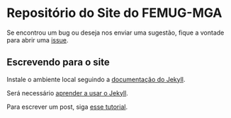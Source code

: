 # Repositório do Site do FEMUG-MGA

Se encontrou um bug ou deseja nos enviar uma sugestão, fique a vontade para abrir uma [issue](https://github.com/femug-mga/femug-mga.github.io/issues).

## Escrevendo para o site

Instale o ambiente local seguindo a [documentação do Jekyll](https://jekyllrb.com/docs/installation/).

Será necessário [aprender a usar o Jekyll](https://jekyllrb.com/docs/usage/).

Para escrever um post, siga [esse tutorial](https://jekyllrb.com/docs/posts/).